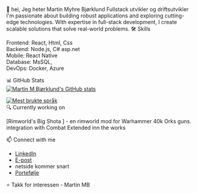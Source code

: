 👋 hei, Jeg heter Martin Myhre Bjørklund
Fullstack utvikler og driftsutvikler
I'm passionate about building robust applications and exploring cutting-edge technologies. With expertise in full-stack development, I create scalable solutions that solve real-world problems.
🛠️ Skills

Frontend: React, Html, Css <br>
Backend: Node.js, C# asp.net <br>
Mobile: React Native <br>
Database: MsSQL,  <br>
DevOps: Docker, Azure <br>

📊 GitHub Stats <br>
[![Martin M Bjørklund's GitHub stats](https://github-readme-stats.vercel.app/api?username=mbkodehode&theme=algolia&show_icons=true)](https://github.com/mbkodehode)

[![Mest brukte språk](https://github-readme-stats.vercel.app/api/top-langs?username=mbkodehode&theme=algolia&show_icons=true)](https://github.com/mbkodehode)
<br>
🔍 Currently working on

[Rimworld's Big Shota ] - en rimworld mod for Warhammer 40k Orks guns. integration with Combat Extended inn the works
 

📫 Connect with me

- [LinkedIn](https://linkedin.com/in/martin-bjørklund-97590568)
- [E-post](mailto:martin.m.bjorklund@gmail.com)
- netside kommer snart
- [Portefølje](https://www.din-faktiske-nettside.com)


⭐️ Takk for interessen - Martin MB
<!--
**mbkodehode/mbkodehode** is a ✨ _special_ ✨ repository because its `README.md` (this file) appears on your GitHub profile.

Here are some ideas to get you started:

- 🔭 I’m currently working on ...
- 🌱 I’m currently learning ...
- 👯 I’m looking to collaborate on ...
- 🤔 I’m looking for help with ...
- 💬 Ask me about ...
- 📫 How to reach me: ...
- 😄 Pronouns: ...
- ⚡ Fun fact: ...
-->
